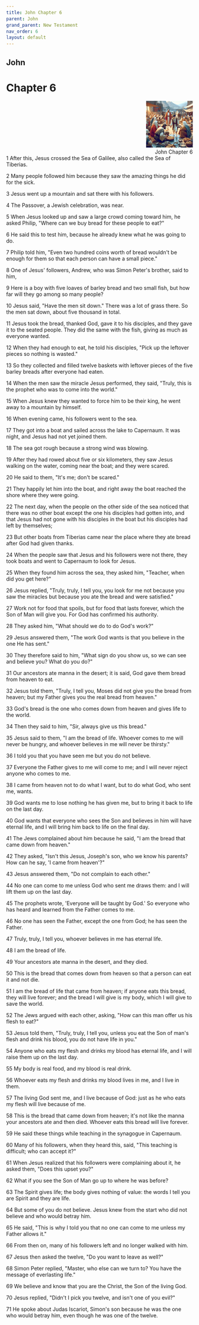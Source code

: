 ```yaml
---
title: John Chapter 6
parent: John
grand_parent: New Testament
nav_order: 6
layout: default
---
```


## John

# Chapter 6

<div style="clear: both; text-align: right;">
    <img src="/assets/Image/John/500/6.jpg" alt="John Chapter 6" class="chapter-image" style="max-width: 25%; height: auto;"/>
    <figcaption style="font-size: 14px;">John Chapter 6</figcaption>
</div>
1 After this, Jesus crossed the Sea of Galilee, also called the Sea of Tiberias.

2 Many people followed him because they saw the amazing things he did for the sick.

3 Jesus went up a mountain and sat there with his followers.

4 The Passover, a Jewish celebration, was near.

5 When Jesus looked up and saw a large crowd coming toward him, he asked Philip, "Where can we buy bread for these people to eat?"

6 He said this to test him, because he already knew what he was going to do.

7 Philip told him, "Even two hundred coins worth of bread wouldn't be enough for them so that each person can have a small piece."

8 One of Jesus' followers, Andrew, who was Simon Peter's brother, said to him,

9 Here is a boy with five loaves of barley bread and two small fish, but how far will they go among so many people?

10 Jesus said, "Have the men sit down." There was a lot of grass there. So the men sat down, about five thousand in total.

11 Jesus took the bread, thanked God, gave it to his disciples, and they gave it to the seated people. They did the same with the fish, giving as much as everyone wanted.

12 When they had enough to eat, he told his disciples, "Pick up the leftover pieces so nothing is wasted."

13 So they collected and filled twelve baskets with leftover pieces of the five barley breads after everyone had eaten.

14 When the men saw the miracle Jesus performed, they said, "Truly, this is the prophet who was to come into the world."

15 When Jesus knew they wanted to force him to be their king, he went away to a mountain by himself.

16 When evening came, his followers went to the sea.

17 They got into a boat and sailed across the lake to Capernaum. It was night, and Jesus had not yet joined them.

18 The sea got rough because a strong wind was blowing.

19 After they had rowed about five or six kilometers, they saw Jesus walking on the water, coming near the boat; and they were scared.

20 He said to them, "It's me; don't be scared."

21 They happily let him into the boat, and right away the boat reached the shore where they were going.

22 The next day, when the people on the other side of the sea noticed that there was no other boat except the one his disciples had gotten into, and that Jesus had not gone with his disciples in the boat but his disciples had left by themselves;

23 But other boats from Tiberias came near the place where they ate bread after God had given thanks.

24 When the people saw that Jesus and his followers were not there, they took boats and went to Capernaum to look for Jesus.

25 When they found him across the sea, they asked him, "Teacher, when did you get here?"

26 Jesus replied, "Truly, truly, I tell you, you look for me not because you saw the miracles but because you ate the bread and were satisfied."

27 Work not for food that spoils, but for food that lasts forever, which the Son of Man will give you. For God has confirmed his authority.

28 They asked him, "What should we do to do God's work?"

29 Jesus answered them, "The work God wants is that you believe in the one He has sent."

30 They therefore said to him, "What sign do you show us, so we can see and believe you? What do you do?"

31 Our ancestors ate manna in the desert; it is said, God gave them bread from heaven to eat.

32 Jesus told them, "Truly, I tell you, Moses did not give you the bread from heaven; but my Father gives you the real bread from heaven."

33 God's bread is the one who comes down from heaven and gives life to the world.

34 Then they said to him, "Sir, always give us this bread."

35 Jesus said to them, "I am the bread of life. Whoever comes to me will never be hungry, and whoever believes in me will never be thirsty."

36 I told you that you have seen me but you do not believe.

37 Everyone the Father gives to me will come to me; and I will never reject anyone who comes to me.

38 I came from heaven not to do what I want, but to do what God, who sent me, wants.

39 God wants me to lose nothing he has given me, but to bring it back to life on the last day.

40 God wants that everyone who sees the Son and believes in him will have eternal life, and I will bring him back to life on the final day.

41 The Jews complained about him because he said, "I am the bread that came down from heaven."

42 They asked, "Isn't this Jesus, Joseph's son, who we know his parents? How can he say, 'I came from heaven'?"

43 Jesus answered them, "Do not complain to each other."

44 No one can come to me unless God who sent me draws them: and I will lift them up on the last day.

45 The prophets wrote, 'Everyone will be taught by God.' So everyone who has heard and learned from the Father comes to me.

46 No one has seen the Father, except the one from God; he has seen the Father.

47 Truly, truly, I tell you, whoever believes in me has eternal life.

48 I am the bread of life.

49 Your ancestors ate manna in the desert, and they died.

50 This is the bread that comes down from heaven so that a person can eat it and not die.

51 I am the bread of life that came from heaven; if anyone eats this bread, they will live forever; and the bread I will give is my body, which I will give to save the world.

52 The Jews argued with each other, asking, "How can this man offer us his flesh to eat?"

53 Jesus told them, "Truly, truly, I tell you, unless you eat the Son of man's flesh and drink his blood, you do not have life in you."

54 Anyone who eats my flesh and drinks my blood has eternal life, and I will raise them up on the last day.

55 My body is real food, and my blood is real drink.

56 Whoever eats my flesh and drinks my blood lives in me, and I live in them.

57 The living God sent me, and I live because of God: just as he who eats my flesh will live because of me.

58 This is the bread that came down from heaven; it's not like the manna your ancestors ate and then died. Whoever eats this bread will live forever.

59 He said these things while teaching in the synagogue in Capernaum.

60 Many of his followers, when they heard this, said, "This teaching is difficult; who can accept it?"

61 When Jesus realized that his followers were complaining about it, he asked them, "Does this upset you?"

62 What if you see the Son of Man go up to where he was before?

63 The Spirit gives life; the body gives nothing of value: the words I tell you are Spirit and they are life.

64 But some of you do not believe. Jesus knew from the start who did not believe and who would betray him.

65 He said, "This is why I told you that no one can come to me unless my Father allows it."

66 From then on, many of his followers left and no longer walked with him.

67 Jesus then asked the twelve, "Do you want to leave as well?"

68 Simon Peter replied, "Master, who else can we turn to? You have the message of everlasting life."

69 We believe and know that you are the Christ, the Son of the living God.

70 Jesus replied, "Didn't I pick you twelve, and isn't one of you evil?"

71 He spoke about Judas Iscariot, Simon's son because he was the one who would betray him, even though he was one of the twelve.


